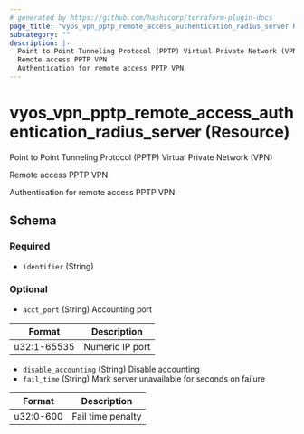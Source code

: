 ```yaml
---
# generated by https://github.com/hashicorp/terraform-plugin-docs
page_title: "vyos_vpn_pptp_remote_access_authentication_radius_server Resource - vyos"
subcategory: ""
description: |-
  Point to Point Tunneling Protocol (PPTP) Virtual Private Network (VPN)
  Remote access PPTP VPN
  Authentication for remote access PPTP VPN
---
```


# vyos_vpn_pptp_remote_access_authentication_radius_server (Resource)

Point to Point Tunneling Protocol (PPTP) Virtual Private Network (VPN)

Remote access PPTP VPN

Authentication for remote access PPTP VPN



<!-- schema generated by tfplugindocs -->
## Schema

### Required

- `identifier` (String)

### Optional

- `acct_port` (String) Accounting port

|  Format  |  Description  |
|----------|---------------|
|  u32:1-65535  |  Numeric IP port  |
- `disable_accounting` (String) Disable accounting
- `fail_time` (String) Mark server unavailable for <n> seconds on failure

|  Format  |  Description  |
|----------|---------------|
|  u32:0-600  |  Fail time penalty  |
